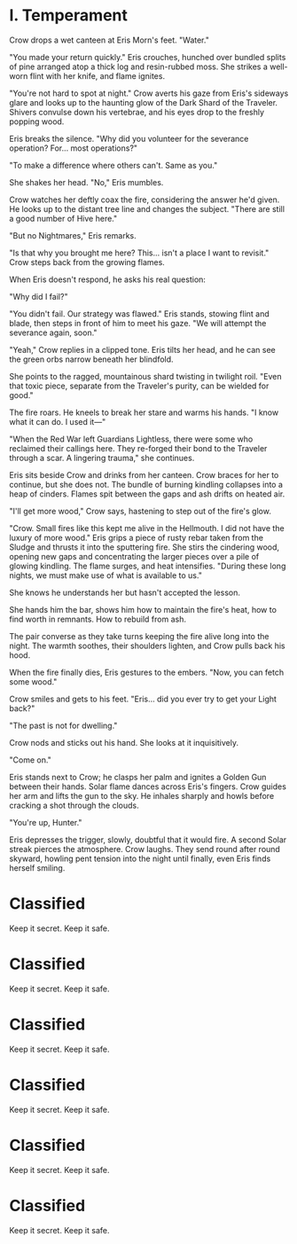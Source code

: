 
# I. Temperament

Crow drops a wet canteen at Eris Morn's feet. "Water."

"You made your return quickly." Eris crouches, hunched over bundled splits of pine arranged atop a thick log and resin-rubbed moss. She strikes a well-worn flint with her knife, and flame ignites. 

"You're not hard to spot at night." Crow averts his gaze from Eris's sideways glare and looks up to the haunting glow of the Dark Shard of the Traveler. Shivers convulse down his vertebrae, and his eyes drop to the freshly popping wood.

Eris breaks the silence. "Why did you volunteer for the severance operation? For… most operations?"

"To make a difference where others can't. Same as you." 

She shakes her head. "No," Eris mumbles.

Crow watches her deftly coax the fire, considering the answer he'd given. He looks up to the distant tree line and changes the subject. "There are still a good number of Hive here."

"But no Nightmares," Eris remarks.

"Is that why you brought me here? This… isn't a place I want to revisit." Crow steps back from the growing flames.

When Eris doesn't respond, he asks his real question:

"Why did I fail?"

"You didn't fail. Our strategy was flawed." Eris stands, stowing flint and blade, then steps in front of him to meet his gaze. "We will attempt the severance again, soon."

"Yeah," Crow replies in a clipped tone. Eris tilts her head, and he can see the green orbs narrow beneath her blindfold.

She points to the ragged, mountainous shard twisting in twilight roil. "Even that toxic piece, separate from the Traveler's purity, can be wielded for good."

The fire roars. He kneels to break her stare and warms his hands. "I know what it can do. I used it—"

"When the Red War left Guardians Lightless, there were some who reclaimed their callings here. They re-forged their bond to the Traveler through a scar. A lingering trauma," she continues.

Eris sits beside Crow and drinks from her canteen. Crow braces for her to continue, but she does not. The bundle of burning kindling collapses into a heap of cinders. Flames spit between the gaps and ash drifts on heated air.

"I'll get more wood," Crow says, hastening to step out of the fire's glow.

"Crow. Small fires like this kept me alive in the Hellmouth. I did not have the luxury of more wood." Eris grips a piece of rusty rebar taken from the Sludge and thrusts it into the sputtering fire. She stirs the cindering wood, opening new gaps and concentrating the larger pieces over a pile of glowing kindling. The flame surges, and heat intensifies. "During these long nights, we must make use of what is available to us."

She knows he understands her but hasn't accepted the lesson.

She hands him the bar, shows him how to maintain the fire's heat, how to find worth in remnants. How to rebuild from ash.

The pair converse as they take turns keeping the fire alive long into the night. The warmth soothes, their shoulders lighten, and Crow pulls back his hood.

When the fire finally dies, Eris gestures to the embers. "Now, you can fetch some wood." 

Crow smiles and gets to his feet. "Eris… did you ever try to get your Light back?"

"The past is not for dwelling."

Crow nods and sticks out his hand. She looks at it inquisitively.

"Come on."

Eris stands next to Crow; he clasps her palm and ignites a Golden Gun between their hands. Solar flame dances across Eris's fingers. Crow guides her arm and lifts the gun to the sky. He inhales sharply and howls before cracking a shot through the clouds.

"You're up, Hunter."

Eris depresses the trigger, slowly, doubtful that it would fire. A second Solar streak pierces the atmosphere. Crow laughs. They send round after round skyward, howling pent tension into the night until finally, even Eris finds herself smiling.

# Classified

Keep it secret.  Keep it safe.

# Classified

Keep it secret.  Keep it safe.

# Classified

Keep it secret.  Keep it safe.

# Classified

Keep it secret.  Keep it safe.

# Classified

Keep it secret.  Keep it safe.

# Classified

Keep it secret.  Keep it safe.

